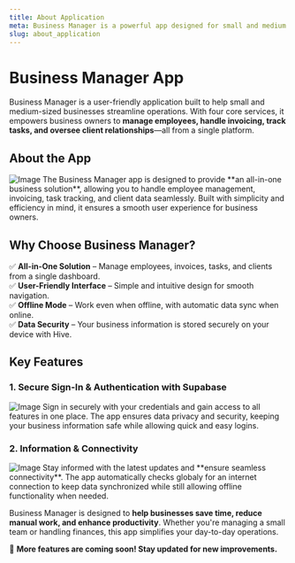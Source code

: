 ```yaml
---
title: About Application
meta: Business Manager is a powerful app designed for small and medium businesses, offering four essential services. Employee Management, Invoice Service, Task Tracking, and Client Management. Streamline operations, boost productivity, and simplify business processes with an all-in-one solution.
slug: about_application
---
```


# **Business Manager App**

Business Manager is a user-friendly application built to help small and medium-sized businesses streamline operations. With four core services, it empowers business owners to **manage employees, handle invoicing, track tasks, and oversee client relationships**—all from a single platform.

## **About the App**

<p class="responsive-container bg-gray-300  bg-opacity-50 rounded-xl">

  <img src="https://vrwfykasolsqxqihpsmz.supabase.co/storage/v1/object/public/business-manager-bucket//490991739_1040134388001845_8247792308145439295_n.jpg" alt="Image" class="overflow-hidden rounded-xl w-[200px] h-[400px] flex"  />

 <span class="responsive-text font-mono">
The Business Manager app is designed to provide **an all-in-one business solution**, allowing you to handle employee management, invoicing, task tracking, and client data seamlessly. Built with simplicity and efficiency in mind, it ensures a smooth user experience for business owners.
 </span>
</p>

## **Why Choose Business Manager?**

✅ **All-in-One Solution** – Manage employees, invoices, tasks, and clients from a single dashboard.  
✅ **User-Friendly Interface** – Simple and intuitive design for smooth navigation.  
✅ **Offline Mode** – Work even when offline, with automatic data sync when online.  
✅ **Data Security** – Your business information is stored securely on your device with Hive.

## **Key Features**

### **1. Secure Sign-In & Authentication with Supabase**

<p class="responsive-container bg-teal-200  bg-opacity-50 rounded-xl">
 <img alt="Image" src="https://vrwfykasolsqxqihpsmz.supabase.co/storage/v1/object/public/business-manager-bucket//490983891_1401808470847971_3779321981756985830_n.jpg"  class="overflow-hidden rounded-xl w-[200px] h-[400px] flex" />
 <span class="responsive-text font-mono">
Sign in securely with your credentials and gain access to all features in one place. The app ensures data privacy and security, keeping your business information safe while allowing quick and easy logins.
 </span>
</p>

### **2. Information & Connectivity**

<p class="responsive-container bg-yellow-200  bg-opacity-50 rounded-xl">
 <img alt="Image" src="https://vrwfykasolsqxqihpsmz.supabase.co/storage/v1/object/public/business-manager-bucket//490975961_1330886711360889_4677010077301814519_n.jpg" class="overflow-hidden rounded-xl w-[200px] h-[400px] flex" />
 <span class="responsive-text font-mono">
Stay informed with the latest updates and **ensure seamless connectivity**. The app automatically checks globaly for an internet connection to keep data synchronized while still allowing offline functionality when needed.
 </span>
</p>

Business Manager is designed to **help businesses save time, reduce manual work, and enhance productivity**. Whether you're managing a small team or handling finances, this app simplifies your day-to-day operations.

🚀 **More features are coming soon! Stay updated for new improvements.**
